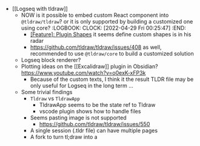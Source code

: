 - [[Logseq with tldraw]]
	- NOW is it possible to embed custom React component into `@tldraw/tldraw`? or it is only supported by building a customized one using core?
	  :LOGBOOK:
	  CLOCK: [2022-04-29 Fri 00:25:47]
	  :END:
		- [[Feature]: Plugin Shapes](https://github.com/tldraw/tldraw/issues/360) it seems define custom shapes is in his radar
		- https://github.com/tldraw/tldraw/issues/408 as well, recommended to use `@tldraw/core` to build a customized solution
	- Logseq block renderer?
	- Plotting ideas on the [[Excalidraw]] plugin in Obsidian? https://www.youtube.com/watch?v=o0exK-xFP3k
		- Because of the custom texts, I think it the result TLDR file may be only useful for Logseq in the long term ...
	- Some trivial findings
		- `Tldraw` vs `TldrawApp`
			- TldrawApp seems to be the state ref to Tldraw
			- vscode plugin shows how to handle files
		- Seems pasting image is not supported
			- https://github.com/tldraw/tldraw/issues/550
		- A single session (.tldr file) can have multiple pages
		- A fork to turn tl;draw into a
